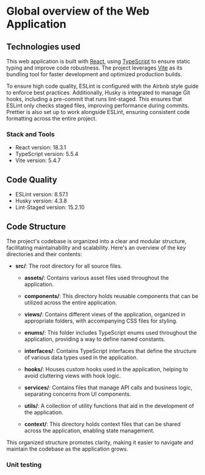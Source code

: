 # Global overview of the Web Application

## Technologies used

This web application is built with [React](https://react.dev/), using [TypeScript](https://www.typescriptlang.org/) to ensure static typing and improve code robustness. The project leverages [Vite](https://vitejs.dev/) as its bundling tool for faster development and optimized production builds.

To ensure high code quality, ESLint is configured with the Airbnb style guide to enforce best practices. Additionally, Husky is integrated to manage Git hooks, including a pre-commit that runs lint-staged. This ensures that ESLint only checks staged files, improving performance during commits. Prettier is also set up to work alongside ESLint, ensuring consistent code formatting across the entire project.

### Stack and Tools

- React version: 18.3.1
- TypeScript version: 5.5.4
- Vite version: 5.4.7

## Code Quality

- ESLint version: 8.57.1
- Husky version: 4.3.8
- Lint-Staged version: 15.2.10

## Code Structure

The project's codebase is organized into a clear and modular structure, facilitating maintainability and scalability. Here's an overview of the key directories and their contents:

- **src/**: The root directory for all source files.

  - **assets/**: Contains various asset files used throughout the application.

  - **components/**: This directory holds reusable components that can be utilized across the entire application.

  - **views/**: Contains different views of the application, organized in appropriate folders, with accompanying CSS files for styling.

  - **enums/**: This folder includes TypeScript enums used throughout the application, providing a way to define named constants.

  - **interfaces/**: Contains TypeScript interfaces that define the structure of various data types used in the application.

  - **hooks/**: Houses custom hooks used in the application, helping to avoid cluttering views with hook logic.

  - **services/**: Contains files that manage API calls and business logic, separating concerns from UI components.

  - **utils/**: A collection of utility functions that aid in the development of the application.

  - **context/**: This directory holds context files that can be shared across the application, enabling state management.

This organized structure promotes clarity, making it easier to navigate and maintain the codebase as the application grows.

### Unit testing
